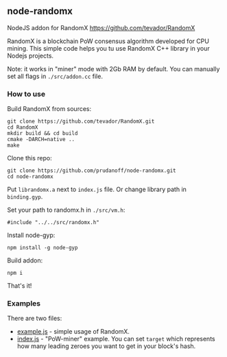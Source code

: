 ## node-randomx
NodeJS addon for RandomX https://github.com/tevador/RandomX

RandomX is a blockchain PoW consensus algorithm developed for CPU mining.
This simple code helps you tu use RandomX C++ library in your Nodejs projects. 

Note: it works in "miner" mode with 2Gb RAM by default. You can manually set all flags in `./src/addon.cc` file.

### How to use
Build RandomX from sources:
```
git clone https://github.com/tevador/RandomX.git
cd RandomX
mkdir build && cd build
cmake -DARCH=native ..
make
```
Clone this repo:
```
git clone https://github.com/prudanoff/node-randomx.git
cd node-randomx
```
Put `librandomx.a` next to `index.js` file. Or change library path in `binding.gyp`.

Set your path to randomx.h in `./src/vm.h`:
```
#include "../../src/randomx.h"
``` 

Install node-gyp:
```
npm install -g node-gyp
```
Build addon:
```
npm i
```
That's it! 

### Examples
There are two files:
* [example.js](example.js) - simple usage of RandomX.
* [index.js](index.js) - "PoW-miner" example. You can set `target` which represents how many leading zeroes you want to get in your block's hash.